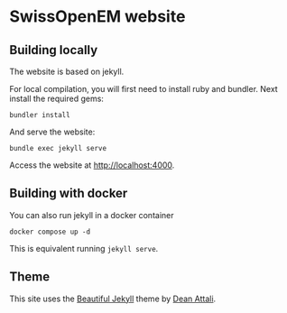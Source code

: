 # SwissOpenEM website

## Building locally

The website is based on jekyll.

For local compilation, you will first need to install ruby and bundler. Next install the
required gems:

    bundler install

And serve the website:

    bundle exec jekyll serve

Access the website at [http://localhost:4000](http://localhost:4000).

## Building with docker

You can also run jekyll in a docker container

    docker compose up -d

This is equivalent running `jekyll serve`.

## Theme

This site uses the [Beautiful Jekyll](https://github.com/daattali/beautiful-jekyll) theme
by [Dean Attali](https://deanattali.com/).

